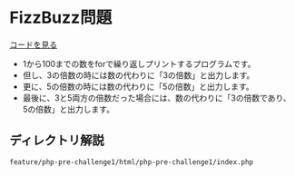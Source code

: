 # FizzBuzz問題

<a href="https://github.com/KakoFujimoto/quelcode-php/blob/feature/php-pre-challenge1/html/php-pre-challenge1/index.php">コードを見る</a>

- 1から100までの数をforで繰り返しプリントするプログラムです。
- 但し、3の倍数の時には数の代わりに「3の倍数」と出力します。
- 更に、5の倍数の時には数の代わりに「5の倍数」と出力します。
- 最後に、3と5両方の倍数だった場合には、数の代わりに「3の倍数であり、5の倍数」と出力します。

## ディレクトリ解説

```
feature/php-pre-challenge1/html/php-pre-challenge1/index.php
```
